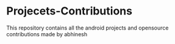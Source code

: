 # Projecets-Contributions
This repository contains all the android projects and opensource contributions made by abhinesh

